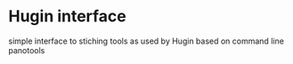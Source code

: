 Hugin interface
===============

simple interface to stiching tools as used by Hugin 
based on command line panotools




